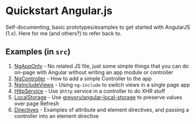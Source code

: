 # Quickstart Angular.js

Self-documenting, basic prototypes/examples to get started with AngularJS (1.x). Here for me (and others?) to refer back to.

## Examples (in `src`)

 1. [NgAppOnly](src/1.NgAppOnly.htm) - No related JS file, just some simple things that you can do on-page with Angular without writing an app module or controller
 2. [NgController](src/2.NgController.htm) - How to add a simple Controller to the app
 3. [NgIncludeViews](src/3.NgIncludeViews.htm) - Using `ng-include` to switch views in a single page app
 4. [HttpService](src/4.HttpService.htm) - Use `$http` service in a controller to do XHR stuff
 5. [LocalStorage](src/5.LocalStorage.htm) - Use [grevory/angular-local-storage][grev] to preserve values over page Refresh
 6. [Directives](src/6.Directives.htm) - Examples of attribute and element directives, and passing a controller into an element directive
 
[grev]: https://github.com/grevory/angular-local-storage